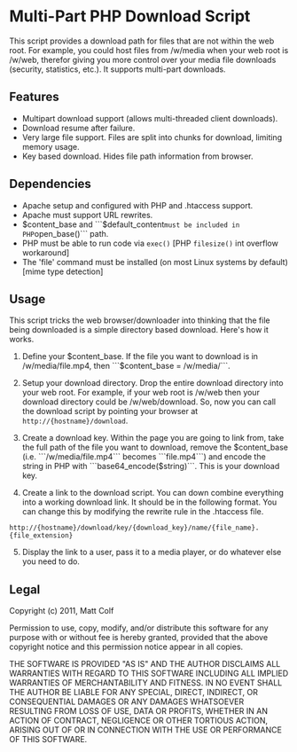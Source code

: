 Multi-Part PHP Download Script
==============================

This script provides a download path for files that are not within the web root. For example, you could
host files from /w/media when your web root is /w/web, therefor giving you more control over your media
file downloads (security, statistics, etc.). It supports multi-part downloads.

Features
--------

- Multipart download support (allows multi-threaded client downloads). 
- Download resume after failure.
- Very large file support. Files are split into chunks for download, limiting memory usage.
- Key based download. Hides file path information from browser. 

Dependencies
------------

- Apache setup and configured with PHP and .htaccess support.
- Apache must support URL rewrites.
- $content_base and ```$default_content``` must be included in PHP ```open_base()``` path.
- PHP must be able to run code via ```exec()``` [PHP ```filesize()``` int overflow workaround]
- The 'file' command must be installed (on most Linux systems by default) [mime type detection]

Usage
-----

This script tricks the web browser/downloader into thinking that the file being downloaded
is a simple directory based download. Here's how it works.

1. Define your $content_base. If the file you want to download is in /w/media/file.mp4, then  
```$content_base = /w/media/```.

2. Setup your download directory. Drop the entire download directory into your web root. For example, if
your web root is /w/web then your download directory could be /w/web/download. So, now you can call the 
download script by pointing your browser at ```http://{hostname}/download```.

3. Create a download key. Within the page you are going to link from, take the full path of the file you
want to download, remove the $content_base (i.e. ```/w/media/file.mp4``` becomes ```file.mp4```) and encode the string 
in PHP with ```base64_encode($string)```. This is your download key. 

4. Create a link to the download script. You can down combine everything into a working download link. 
It should be in the following format. You can change this by modifying the rewrite rule in the .htaccess
file.
```
http://{hostname}/download/key/{download_key}/name/{file_name}.{file_extension}
```

5. Display the link to a user, pass it to a media player, or do whatever else you need to do. 

Legal
-----

Copyright (c) 2011, Matt Colf

Permission to use, copy, modify, and/or distribute this software for any
purpose with or without fee is hereby granted, provided that the above
copyright notice and this permission notice appear in all copies.

THE SOFTWARE IS PROVIDED "AS IS" AND THE AUTHOR DISCLAIMS ALL WARRANTIES
WITH REGARD TO THIS SOFTWARE INCLUDING ALL IMPLIED WARRANTIES OF
MERCHANTABILITY AND FITNESS. IN NO EVENT SHALL THE AUTHOR BE LIABLE FOR
ANY SPECIAL, DIRECT, INDIRECT, OR CONSEQUENTIAL DAMAGES OR ANY DAMAGES
WHATSOEVER RESULTING FROM LOSS OF USE, DATA OR PROFITS, WHETHER IN AN
ACTION OF CONTRACT, NEGLIGENCE OR OTHER TORTIOUS ACTION, ARISING OUT OF
OR IN CONNECTION WITH THE USE OR PERFORMANCE OF THIS SOFTWARE.
